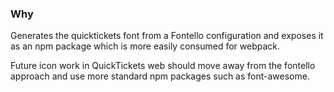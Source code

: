 ### Why

Generates the quicktickets font from a Fontello configuration and exposes it as
an npm package which is more easily consumed for webpack.

Future icon work in QuickTickets web should move away from the fontello approach
and use more standard npm packages such as font-awesome.
